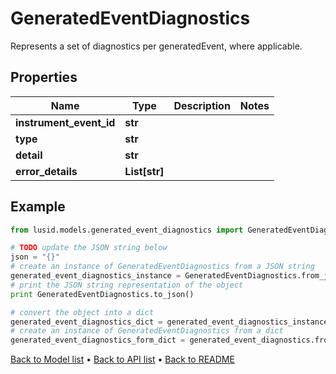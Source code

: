 # GeneratedEventDiagnostics

Represents a set of diagnostics per generatedEvent, where applicable.

## Properties
Name | Type | Description | Notes
------------ | ------------- | ------------- | -------------
**instrument_event_id** | **str** |  | 
**type** | **str** |  | 
**detail** | **str** |  | 
**error_details** | **List[str]** |  | 

## Example

```python
from lusid.models.generated_event_diagnostics import GeneratedEventDiagnostics

# TODO update the JSON string below
json = "{}"
# create an instance of GeneratedEventDiagnostics from a JSON string
generated_event_diagnostics_instance = GeneratedEventDiagnostics.from_json(json)
# print the JSON string representation of the object
print GeneratedEventDiagnostics.to_json()

# convert the object into a dict
generated_event_diagnostics_dict = generated_event_diagnostics_instance.to_dict()
# create an instance of GeneratedEventDiagnostics from a dict
generated_event_diagnostics_form_dict = generated_event_diagnostics.from_dict(generated_event_diagnostics_dict)
```
[Back to Model list](../README.md#documentation-for-models) &#8226; [Back to API list](../README.md#documentation-for-api-endpoints) &#8226; [Back to README](../README.md)


